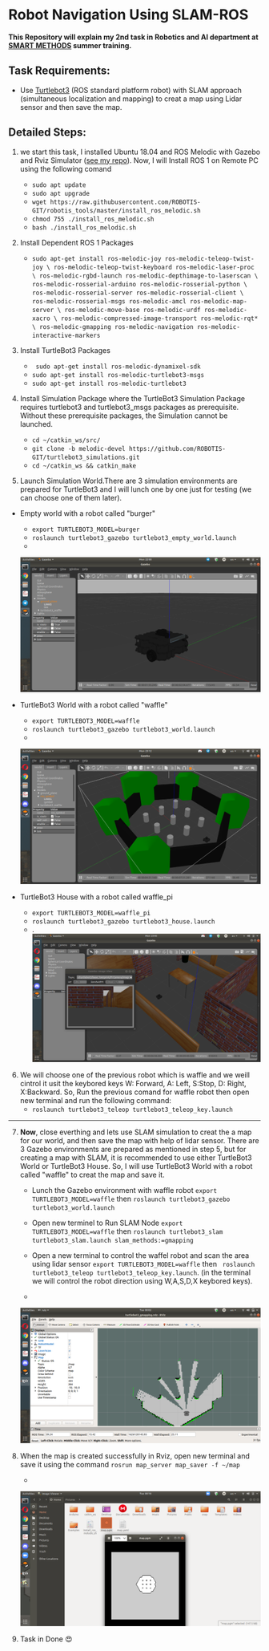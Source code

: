 # Robot Navigation Using SLAM-ROS
**This Repository will explain my 2nd task in Robotics and AI department at [SMART METHODS](https://github.com/smart-methods) summer training.**

## Task Requirements: 
  * Use [Turtlebot3](https://emanual.robotis.com/docs/en/platform/turtlebot3/overview/#overview) (ROS standard platform robot) with SLAM approach (simultaneous localization and mapping) to creat a map using Lidar sensor and then save the map. 

## Detailed Steps:
 1. we start this task, I installed Ubuntu 18.04 and ROS Melodic with Gazebo and Rviz Simulator ([see my repo](https://github.com/mo7ammed-saleh/Robot_Arm_Control_in_ROS/blob/main/README.md)). Now, I will Install ROS 1 on Remote PC using the following comand
    -  `sudo apt update`
    -  `sudo apt upgrade`
    -  `wget https://raw.githubusercontent.com/ROBOTIS-GIT/robotis_tools/master/install_ros_melodic.sh`
    -  `chmod 755 ./install_ros_melodic.sh `
    -  `bash ./install_ros_melodic.sh`
 2. Install Dependent ROS 1 Packages
    - `sudo apt-get install ros-melodic-joy ros-melodic-teleop-twist-joy \
  ros-melodic-teleop-twist-keyboard ros-melodic-laser-proc \
  ros-melodic-rgbd-launch ros-melodic-depthimage-to-laserscan \
  ros-melodic-rosserial-arduino ros-melodic-rosserial-python \
  ros-melodic-rosserial-server ros-melodic-rosserial-client \
  ros-melodic-rosserial-msgs ros-melodic-amcl ros-melodic-map-server \
  ros-melodic-move-base ros-melodic-urdf ros-melodic-xacro \
  ros-melodic-compressed-image-transport ros-melodic-rqt* \
  ros-melodic-gmapping ros-melodic-navigation ros-melodic-interactive-markers`
  
  3. Install TurtleBot3 Packages
     - ` sudo apt-get install ros-melodic-dynamixel-sdk`
     - `sudo apt-get install ros-melodic-turtlebot3-msgs` 
     - `sudo apt-get install ros-melodic-turtlebot3`
 4. Install Simulation Package where the TurtleBot3 Simulation Package requires turtlebot3 and turtlebot3_msgs packages as prerequisite. Without these prerequisite packages, the Simulation cannot be launched.
    - `cd ~/catkin_ws/src/`
    - `git clone -b melodic-devel https://github.com/ROBOTIS-GIT/turtlebot3_simulations.git`
    - `cd ~/catkin_ws && catkin_make`
 5. Launch Simulation World.There are 3 simulation environments are prepared for TurtleBot3 and I will lunch one by one just for testing (we can choose one of them later).
   - Empty world with a robot called "burger" 
     - `export TURTLEBOT3_MODEL=burger`
     - `roslaunch turtlebot3_gazebo turtlebot3_empty_world.launch`
     - 
      ![burger robot with Empty world](https://github.com/mo7ammed-saleh/Robot_Navigation_Using_SLAM-ROS/blob/main/Simulation%20img/1-%20Waffle%20Robot%20(Empty%20World).png)
     
   - TurtleBot3 World with a robot called "waffle"
     - `export TURTLEBOT3_MODEL=waffle`
     - `roslaunch turtlebot3_gazebo turtlebot3_world.launch`
     -  
      ![waffle robot with TurtleBot3 world](https://github.com/mo7ammed-saleh/Robot_Navigation_Using_SLAM-ROS/blob/main/Simulation%20img/2-%20TurtleBot3%20World.png)
      
   - TurtleBot3 House with a robot called waffle_pi
      - `export TURTLEBOT3_MODEL=waffle_pi`
      - `roslaunch turtlebot3_gazebo turtlebot3_house.launch`
      -  .
      ![waffle_pi robot with TurtleBot3 house](https://github.com/mo7ammed-saleh/Robot_Navigation_Using_SLAM-ROS/blob/main/Simulation%20img/3-%20TurtleBot3%20House.png)
      
6. We will choose one of the previous robot which is waffle and we weill cintrol it usit the keybored keys  W: Forward,  A: Left, S:Stop, D: Right, X:Backward. So, Run the previous comand for waffle robot then open new terminal and run the following command:
   - `roslaunch turtlebot3_teleop turtlebot3_teleop_key.launch` 

______________________________________________________________________________________________________________________
7. **Now**, close everthing and lets use SLAM simulation to creat the a map for our world, and then save the map with help of lidar sensor. There are 3 Gazebo environments are prepared as mentioned in step 5, but for creating a map with SLAM, it is recommended to use either TurtleBot3 World or TurtleBot3 House. So, I will use TurtleBot3 World with a robot called "waffle" to creat the map and save it.

   - Lunch the Gazebo environment with waffle robot `export TURTLEBOT3_MODEL=waffle` then `roslaunch turtlebot3_gazebo turtlebot3_world.launch`
   - Open new terminel to Run SLAM Node `export TURTLEBOT3_MODEL=waffle` then `roslaunch turtlebot3_slam turtlebot3_slam.launch slam_methods:=gmapping`
   - Open a new terminal to control the waffel robot and scan the area using lidar sensor `export TURTLEBOT3_MODEL=waffle` then ` roslaunch turtlebot3_teleop turtlebot3_teleop_key.launch`. (in the terminal we will control the robot direction using W,A,S,D,X keybored keys).
  
   - 
    ![SLAM Node](https://github.com/mo7ammed-saleh/Robot_Navigation_Using_SLAM-ROS/blob/main/Simulation%20img/4-%20Run%20SLAM%20Node.png)
   
8. When the map is created successfully in Rviz, open new terminal and save it using the command `rosrun map_server map_saver -f ~/map` 
   
   - 
   ![Saved Map](https://github.com/mo7ammed-saleh/Robot_Navigation_Using_SLAM-ROS/blob/main/Simulation%20img/Saved%20map.png)

9. Task in Done :heart_eyes:
 

      




